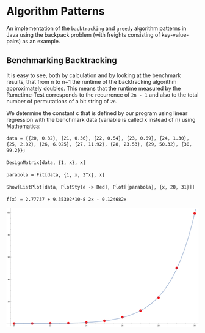 # Algorithm Patterns

An implementation of the `backtracking` and `greedy` algorithm patterns in Java using the backpack problem (with freights consisting of key-value-pairs) as an example.

## Benchmarking Backtracking

It is easy to see, both by calculation and by looking at the benchmark results, that from n to n+1 the runtime of the backtracking algorithm approximately doubles.
This means that the runtime measured by the Rumetime-Test corresponds to the recurrence of `2n - 1` and also to the total number of permutations of a bit string of `2n`.

We determine the constant c that is defined by our program using linear regression with the benchmark data (variable is called x instead of n) using Mathematica:
```!
data = {{20, 0.32}, {21, 0.36}, {22, 0.54}, {23, 0.69}, {24, 1.30}, {25, 2.82}, {26, 6.025}, {27, 11.92}, {28, 23.53}, {29, 50.32}, {30, 99.2}};

DesignMatrix[data, {1, x}, x]

parabola = Fit[data, {1, x, 2^x}, x]

Show[ListPlot[data, PlotStyle -> Red], Plot[{parabola}, {x, 20, 31}]]

f(x) = 2.77737 + 9.35302*10-8 2x - 0.124682x
```

![Benchmark](Benchmark.png)
